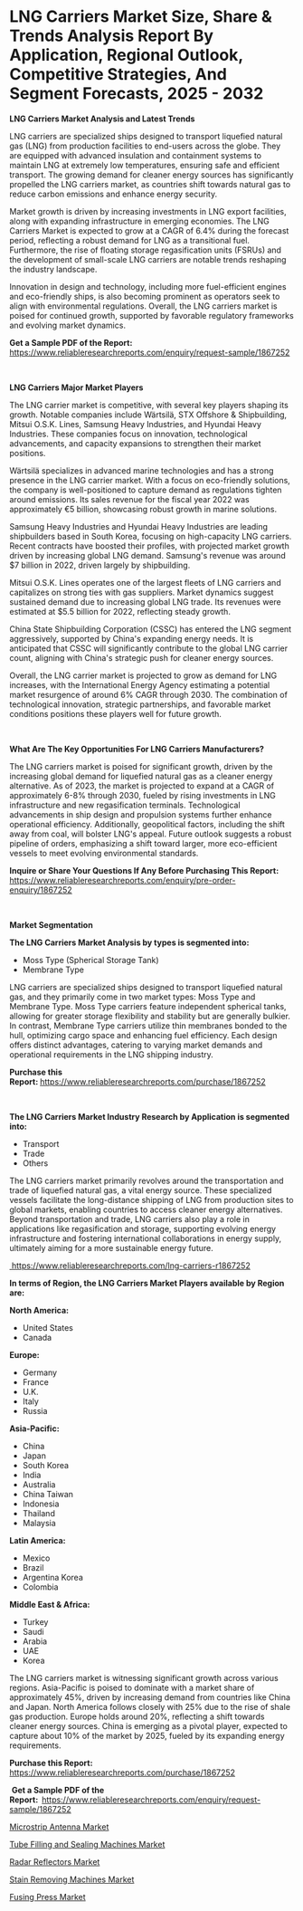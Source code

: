 <p><h1>LNG Carriers Market Size, Share & Trends Analysis Report By Application, Regional Outlook, Competitive Strategies, And Segment Forecasts, 2025 - 2032</h1></p><p><strong>LNG Carriers Market Analysis and Latest Trends</strong></p>
<p><p>LNG carriers are specialized ships designed to transport liquefied natural gas (LNG) from production facilities to end-users across the globe. They are equipped with advanced insulation and containment systems to maintain LNG at extremely low temperatures, ensuring safe and efficient transport. The growing demand for cleaner energy sources has significantly propelled the LNG carriers market, as countries shift towards natural gas to reduce carbon emissions and enhance energy security.</p><p>Market growth is driven by increasing investments in LNG export facilities, along with expanding infrastructure in emerging economies. The LNG Carriers Market is expected to grow at a CAGR of 6.4% during the forecast period, reflecting a robust demand for LNG as a transitional fuel. Furthermore, the rise of floating storage regasification units (FSRUs) and the development of small-scale LNG carriers are notable trends reshaping the industry landscape. </p><p>Innovation in design and technology, including more fuel-efficient engines and eco-friendly ships, is also becoming prominent as operators seek to align with environmental regulations. Overall, the LNG carriers market is poised for continued growth, supported by favorable regulatory frameworks and evolving market dynamics.</p></p>
<p><strong>Get a Sample PDF of the Report:&nbsp;</strong> <a href="https://www.reliableresearchreports.com/enquiry/request-sample/1867252?utm_campaign=36&utm_medium=2&utm_source=Github&utm_content=ia&utm_term=10042025&utm_id=lng-carriers">https://www.reliableresearchreports.com/enquiry/request-sample/1867252</a></p>
<p>&nbsp;</p>
<p><strong>LNG Carriers Major Market Players</strong></p>
<p><p>The LNG carrier market is competitive, with several key players shaping its growth. Notable companies include Wärtsilä, STX Offshore & Shipbuilding, Mitsui O.S.K. Lines, Samsung Heavy Industries, and Hyundai Heavy Industries. These companies focus on innovation, technological advancements, and capacity expansions to strengthen their market positions.</p><p>Wärtsilä specializes in advanced marine technologies and has a strong presence in the LNG carrier market. With a focus on eco-friendly solutions, the company is well-positioned to capture demand as regulations tighten around emissions. Its sales revenue for the fiscal year 2022 was approximately €5 billion, showcasing robust growth in marine solutions.</p><p>Samsung Heavy Industries and Hyundai Heavy Industries are leading shipbuilders based in South Korea, focusing on high-capacity LNG carriers. Recent contracts have boosted their profiles, with projected market growth driven by increasing global LNG demand. Samsung's revenue was around $7 billion in 2022, driven largely by shipbuilding.</p><p>Mitsui O.S.K. Lines operates one of the largest fleets of LNG carriers and capitalizes on strong ties with gas suppliers. Market dynamics suggest sustained demand due to increasing global LNG trade. Its revenues were estimated at $5.5 billion for 2022, reflecting steady growth.</p><p>China State Shipbuilding Corporation (CSSC) has entered the LNG segment aggressively, supported by China's expanding energy needs. It is anticipated that CSSC will significantly contribute to the global LNG carrier count, aligning with China's strategic push for cleaner energy sources.</p><p>Overall, the LNG carrier market is projected to grow as demand for LNG increases, with the International Energy Agency estimating a potential market resurgence of around 6% CAGR through 2030. The combination of technological innovation, strategic partnerships, and favorable market conditions positions these players well for future growth.</p></p>
<p>&nbsp;</p>
<p><strong>What Are The Key Opportunities For LNG Carriers Manufacturers?</strong></p>
<p><p>The LNG carriers market is poised for significant growth, driven by the increasing global demand for liquefied natural gas as a cleaner energy alternative. As of 2023, the market is projected to expand at a CAGR of approximately 6-8% through 2030, fueled by rising investments in LNG infrastructure and new regasification terminals. Technological advancements in ship design and propulsion systems further enhance operational efficiency. Additionally, geopolitical factors, including the shift away from coal, will bolster LNG's appeal. Future outlook suggests a robust pipeline of orders, emphasizing a shift toward larger, more eco-efficient vessels to meet evolving environmental standards.</p></p>
<p><strong>Inquire or Share Your Questions If Any Before Purchasing This Report:</strong> <a href="https://www.reliableresearchreports.com/enquiry/pre-order-enquiry/1867252?utm_campaign=36&utm_medium=2&utm_source=Github&utm_content=ia&utm_term=10042025&utm_id=lng-carriers">https://www.reliableresearchreports.com/enquiry/pre-order-enquiry/1867252</a></p>
<p>&nbsp;</p>
<p><strong>Market Segmentation</strong></p>
<p><strong>The LNG Carriers Market Analysis by types is segmented into:</strong></p>
<p><ul><li>Moss Type (Spherical Storage Tank)</li><li>Membrane Type</li></ul></p>
<p><p>LNG carriers are specialized ships designed to transport liquefied natural gas, and they primarily come in two market types: Moss Type and Membrane Type. Moss Type carriers feature independent spherical tanks, allowing for greater storage flexibility and stability but are generally bulkier. In contrast, Membrane Type carriers utilize thin membranes bonded to the hull, optimizing cargo space and enhancing fuel efficiency. Each design offers distinct advantages, catering to varying market demands and operational requirements in the LNG shipping industry.</p></p>
<p><strong>Purchase this Report:&nbsp;</strong><a href="https://www.reliableresearchreports.com/purchase/1867252?utm_campaign=36&utm_medium=2&utm_source=Github&utm_content=ia&utm_term=10042025&utm_id=lng-carriers">https://www.reliableresearchreports.com/purchase/1867252</a></p>
<p>&nbsp;</p>
<p><strong>The LNG Carriers Market Industry Research by Application is segmented into:</strong></p>
<p><ul><li>Transport</li><li>Trade</li><li>Others</li></ul></p>
<p><p>The LNG carriers market primarily revolves around the transportation and trade of liquefied natural gas, a vital energy source. These specialized vessels facilitate the long-distance shipping of LNG from production sites to global markets, enabling countries to access cleaner energy alternatives. Beyond transportation and trade, LNG carriers also play a role in applications like regasification and storage, supporting evolving energy infrastructure and fostering international collaborations in energy supply, ultimately aiming for a more sustainable energy future.</p></p>
<p><a href="https://www.reliableresearchreports.com/lng-carriers-r1867252?utm_campaign=36&utm_medium=2&utm_source=Github&utm_content=ia&utm_term=10042025&utm_id=lng-carriers">&nbsp;https://www.reliableresearchreports.com/lng-carriers-r1867252</a></p>
<p><strong>In terms of Region, the LNG Carriers Market Players available by Region are:</strong></p>
<p>
    <p> <strong> North America: </strong>
        <ul>
            <li>United States</li>
            <li>Canada</li>
        </ul>
        </p> 
    <p> <strong> Europe: </strong>
        <ul>
            <li>Germany</li>
            <li>France</li>
            <li>U.K.</li>
            <li>Italy</li>
            <li>Russia</li>
        </ul>
        </p> 
    <p> <strong> Asia-Pacific: </strong>
        <ul>
            <li>China</li>
            <li>Japan</li>
            <li>South Korea</li>
            <li>India</li>
            <li>Australia</li>
            <li>China Taiwan</li>
            <li>Indonesia</li>
            <li>Thailand</li>
            <li>Malaysia</li>
        </ul>
        </p> 
    <p> <strong> Latin America: </strong>
        <ul>
            <li>Mexico</li>
            <li>Brazil</li>
            <li>Argentina Korea</li>
            <li>Colombia</li>
        </ul>
        </p> 
    <p> <strong> Middle East & Africa: </strong>
        <ul>
            <li>Turkey</li>
            <li>Saudi</li>
            <li>Arabia</li>
            <li>UAE</li>
            <li>Korea</li>
        </ul>
    </p>
    </p>
<p><p>The LNG carriers market is witnessing significant growth across various regions. Asia-Pacific is poised to dominate with a market share of approximately 45%, driven by increasing demand from countries like China and Japan. North America follows closely with 25% due to the rise of shale gas production. Europe holds around 20%, reflecting a shift towards cleaner energy sources. China is emerging as a pivotal player, expected to capture about 10% of the market by 2025, fueled by its expanding energy requirements.</p></p>
<p><strong>Purchase this Report: </strong><a href="https://www.reliableresearchreports.com/purchase/1867252?utm_campaign=36&utm_medium=2&utm_source=Github&utm_content=ia&utm_term=10042025&utm_id=lng-carriers">https://www.reliableresearchreports.com/purchase/1867252</a></p>
<p>&nbsp;<strong>Get a Sample PDF of the Report:&nbsp;&nbsp;</strong><a href="https://www.reliableresearchreports.com/enquiry/request-sample/1867252?utm_campaign=36&utm_medium=2&utm_source=Github&utm_content=ia&utm_term=10042025&utm_id=lng-carriers">https://www.reliableresearchreports.com/enquiry/request-sample/1867252</a></p>
<p><strong></strong></p>
<p><p><a href="https://github.com/foustzelmsdv/Market-Research-Report-List-1/blob/main/microstrip-antenna-market.md?utm_campaign=36&utm_medium=2&utm_source=Github&utm_content=ia&utm_term=10042025&utm_id=lng-carriers">Microstrip Antenna Market</a></p><p><a href="https://github.com/ceranamaduvq/Market-Research-Report-List-1/blob/main/tube-filling-and-sealing-machines-market.md?utm_campaign=36&utm_medium=2&utm_source=Github&utm_content=ia&utm_term=10042025&utm_id=lng-carriers">Tube Filling and Sealing Machines Market</a></p><p><a href="https://github.com/sibellanikmn/Market-Research-Report-List-1/blob/main/radar-reflectors-market.md?utm_campaign=36&utm_medium=2&utm_source=Github&utm_content=ia&utm_term=10042025&utm_id=lng-carriers">Radar Reflectors Market</a></p><p><a href="https://github.com/geresalgieaz/Market-Research-Report-List-1/blob/main/stain-removing-machines-market.md?utm_campaign=36&utm_medium=2&utm_source=Github&utm_content=ia&utm_term=10042025&utm_id=lng-carriers">Stain Removing Machines Market</a></p><p><a href="https://github.com/dickstoscopg/Market-Research-Report-List-1/blob/main/fusing-press-market.md?utm_campaign=36&utm_medium=2&utm_source=Github&utm_content=ia&utm_term=10042025&utm_id=lng-carriers">Fusing Press Market</a></p></p>